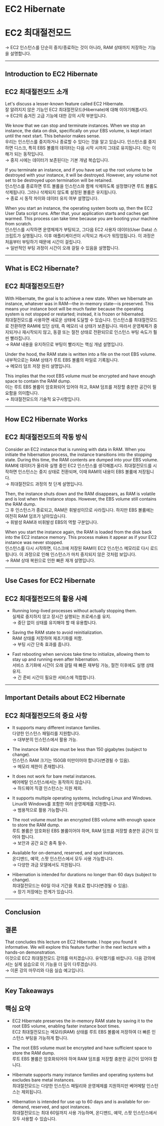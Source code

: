 # EC2 Hibernate  
# EC2 최대절전모드  

→ EC2 인스턴스를 단순히 중지/종료하는 것이 아니라, RAM 상태까지 저장하는 기능을 설명합니다.  

---

## Introduction to EC2 Hibernate  
## EC2 최대절전모드 소개  

Let's discuss a lesser-known feature called EC2 Hibernate.  
잘 알려지지 않은 기능인 EC2 최대절전모드(Hibernate)에 대해 이야기해봅시다.  
→ EC2의 숨겨진 고급 기능에 대한 강의 시작 부분입니다.  

We know that we can stop and terminate instances. When we stop an instance, the data on disk, specifically on your EBS volume, is kept intact until the next start. This behavior makes sense.  
우리는 인스턴스를 중지하거나 종료할 수 있다는 것을 알고 있습니다. 인스턴스를 중지하면 디스크, 특히 EBS 볼륨의 데이터는 다음 시작 시까지 그대로 유지됩니다. 이는 이해가 되는 동작입니다.  
→ 중지 시에는 데이터가 보존된다는 기본 개념 복습입니다.  

If you terminate an instance, and if you have set up the root volume to be destroyed with your instance, it will be destroyed. However, any volume not set to be destroyed upon termination will be retained.  
인스턴스를 종료하면 루트 볼륨을 인스턴스와 함께 삭제하도록 설정했다면 루트 볼륨도 삭제됩니다. 그러나 삭제되지 않도록 설정된 볼륨은 유지됩니다.  
→ 종료 시 동작 차이와 데이터 유지 여부 설명입니다.  

When you start an instance, the operating system boots up, then the EC2 User Data script runs. After that, your application starts and caches get warmed. This process can take time because you are booting your machine from scratch.  
인스턴스를 시작하면 운영체제가 부팅되고, 그다음 EC2 사용자 데이터(User Data) 스크립트가 실행됩니다. 이후 애플리케이션이 시작되고 캐시가 워밍업됩니다. 이 과정은 처음부터 부팅하기 때문에 시간이 걸립니다.  
→ 일반적인 부팅 과정이 시간이 오래 걸릴 수 있음을 설명합니다.  

---

## What is EC2 Hibernate?  
## EC2 최대절전모드란?  

With Hibernate, the goal is to achieve a new state. When we hibernate an instance, whatever was in RAM—the in-memory state—is preserved. This means your instance boot will be much faster because the operating system is not stopped or restarted; instead, it is frozen or hibernated.  
최대절전모드를 사용하면 새로운 상태에 도달할 수 있습니다. 인스턴스를 최대절전모드로 전환하면 RAM에 있던 상태, 즉 메모리 내 상태가 보존됩니다. 따라서 운영체제가 중지되거나 재시작되지 않고, 동결 또는 절전 상태로 전환되므로 인스턴스 부팅 속도가 훨씬 빨라집니다.  
→ RAM 내용을 유지하므로 부팅이 빨라지는 핵심 개념 설명입니다.  

Under the hood, the RAM state is written into a file on the root EBS volume.  
내부적으로는 RAM 상태가 루트 EBS 볼륨의 파일로 기록됩니다.  
→ 메모리 덤프 저장 원리 설명입니다.  

This implies that the root EBS volume must be encrypted and have enough space to contain the RAM dump.  
이는 루트 EBS 볼륨이 암호화되어 있어야 하고, RAM 덤프를 저장할 충분한 공간이 필요함을 의미합니다.  
→ 최대절전모드의 기술적 요구사항입니다.  

---

## How EC2 Hibernate Works  
## EC2 최대절전모드의 작동 방식  

Consider an EC2 instance that is running with data in RAM. When you initiate the hibernation process, the instance transitions into the stopping state. During this time, the RAM contents are dumped into your EBS volume.  
RAM에 데이터가 올라와 실행 중인 EC2 인스턴스를 생각해봅시다. 최대절전모드를 시작하면 인스턴스는 중지 상태로 전환되며, 이때 RAM의 내용이 EBS 볼륨에 저장됩니다.  
→ 최대절전모드 과정의 첫 단계 설명입니다.  

Then, the instance shuts down and the RAM disappears, as RAM is volatile and is lost when the instance stops. However, the EBS volume still contains the RAM dump.  
그 후 인스턴스가 종료되고, RAM은 휘발성이므로 사라집니다. 하지만 EBS 볼륨에는 여전히 RAM 덤프가 남아있습니다.  
→ 휘발성 RAM과 비휘발성 EBS의 역할 구분입니다.  

When you start the instance again, the RAM is loaded from the disk back into the EC2 instance memory. This process makes it appear as if your EC2 instance was never stopped.  
인스턴스를 다시 시작하면, 디스크에 저장된 RAM이 EC2 인스턴스 메모리로 다시 로드됩니다. 이 과정으로 인해 인스턴스가 마치 중지되지 않은 것처럼 보입니다.  
→ RAM 상태 복원으로 인한 빠른 재개 설명입니다.  

---

## Use Cases for EC2 Hibernate  
## EC2 최대절전모드의 활용 사례  

- Running long-lived processes without actually stopping them.  
  실제로 중지하지 않고 장시간 실행되는 프로세스를 유지.  
  → 중단 없이 상태를 유지해야 할 때 유용합니다.  

- Saving the RAM state to avoid reinitialization.  
  RAM 상태를 저장하여 재초기화를 피함.  
  → 부팅 시간 단축 효과를 줍니다.  

- Fast rebooting when services take time to initialize, allowing them to stay up and running even after hibernation.  
  서비스 초기화에 시간이 오래 걸릴 때 빠른 재부팅 가능, 절전 이후에도 실행 상태 유지.  
  → 긴 준비 시간이 필요한 서비스에 적합합니다.  

---

## Important Details about EC2 Hibernate  
## EC2 최대절전모드의 중요 사항  

- It supports many different instance families.  
  다양한 인스턴스 패밀리를 지원합니다.  
  → 대부분의 인스턴스에서 활용 가능.  

- The instance RAM size must be less than 150 gigabytes (subject to change).  
  인스턴스 RAM 크기는 150GB 미만이어야 합니다(변경될 수 있음).  
  → 메모리 제한이 존재합니다.  

- It does not work for bare metal instances.  
  베어메탈 인스턴스에서는 동작하지 않습니다.  
  → 하드웨어 직결 인스턴스는 지원 제외.  

- It supports multiple operating systems, including Linux and Windows.  
  Linux와 Windows를 포함한 여러 운영체제를 지원합니다.  
  → 범용적으로 활용 가능합니다.  

- The root volume must be an encrypted EBS volume with enough space to store the RAM dump.  
  루트 볼륨은 암호화된 EBS 볼륨이어야 하며, RAM 덤프를 저장할 충분한 공간이 있어야 합니다.  
  → 보안과 공간 요건 충족 필수.  

- Available for on-demand, reserved, and spot instances.  
  온디맨드, 예약, 스팟 인스턴스에서 모두 사용 가능합니다.  
  → 다양한 과금 모델에서도 지원됩니다.  

- Hibernation is intended for durations no longer than 60 days (subject to change).  
  최대절전모드는 60일 이내 기간을 목표로 합니다(변경될 수 있음).  
  → 장기 저장에는 한계가 있습니다.  

---

## Conclusion  
## 결론  

That concludes this lecture on EC2 Hibernate. I hope you found it informative. We will explore this feature further in the next lecture with a hands-on demonstration.  
이것으로 EC2 최대절전모드 강의를 마치겠습니다. 유익했기를 바랍니다. 다음 강의에서는 실제 실습으로 이 기능을 더 깊이 다루겠습니다.  
→ 이론 강의 마무리와 다음 실습 예고입니다.  

---

## Key Takeaways  
## 핵심 요약  

- EC2 Hibernate preserves the in-memory RAM state by saving it to the root EBS volume, enabling faster instance boot times.  
  EC2 최대절전모드는 메모리(RAM) 상태를 루트 EBS 볼륨에 저장하여 더 빠른 인스턴스 부팅을 가능하게 합니다.  

- The root EBS volume must be encrypted and have sufficient space to store the RAM dump.  
  루트 EBS 볼륨은 암호화되어야 하며 RAM 덤프를 저장할 충분한 공간이 있어야 합니다.  

- Hibernate supports many instance families and operating systems but excludes bare metal instances.  
  최대절전모드는 다양한 인스턴스 패밀리와 운영체제를 지원하지만 베어메탈 인스턴스는 제외됩니다.  

- Hibernation is intended for use up to 60 days and is available for on-demand, reserved, and spot instances.  
  최대절전모드는 최대 60일까지 사용 가능하며, 온디맨드, 예약, 스팟 인스턴스에서 모두 사용할 수 있습니다.  
